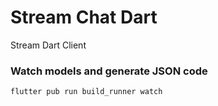 # Stream Chat Dart 

Stream Dart Client


### Watch models and generate JSON code

```bash
flutter pub run build_runner watch
```